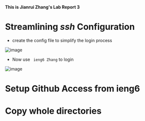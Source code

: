 **This is Jianrui Zhang's Lab Report 3**

# Streamlining *ssh* Configuration

- create the config file to simplify the login process

![image](https://user-images.githubusercontent.com/103210019/167568446-65e1ad43-cf6b-46ea-bf2d-589fc8b7bc66.png)

- Now use ` ieng6 Zhang` to login

![image](https://user-images.githubusercontent.com/103210019/167934297-7068d41a-6130-46f2-b051-d96978b5d0f1.png)

# Setup Github Access from ieng6

# Copy whole directories
